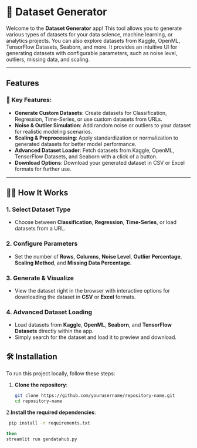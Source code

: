 # 🚀 Dataset Generator

Welcome to the **Dataset Generator** app! This tool allows you to generate various types of datasets for your data science, machine learning, or analytics projects. You can also explore datasets from Kaggle, OpenML, TensorFlow Datasets, Seaborn, and more. It provides an intuitive UI for generating datasets with configurable parameters, such as noise level, outliers, missing data, and scaling. 

---

## Features

### 🎯 Key Features:
- **Generate Custom Datasets**: Create datasets for Classification, Regression, Time-Series, or use custom datasets from URLs.
- **Noise & Outlier Simulation**: Add random noise or outliers to your dataset for realistic modeling scenarios.
- **Scaling & Preprocessing**: Apply standardization or normalization to generated datasets for better model performance.
- **Advanced Dataset Loader**: Fetch datasets from Kaggle, OpenML, TensorFlow Datasets, and Seaborn with a click of a button.
- **Download Options**: Download your generated dataset in CSV or Excel formats for further use.

---

## 🧑‍💻 How It Works

### 1. **Select Dataset Type**
   - Choose between **Classification**, **Regression**, **Time-Series**, or load datasets from a URL.

### 2. **Configure Parameters**
   - Set the number of **Rows**, **Columns**, **Noise Level**, **Outlier Percentage**, **Scaling Method**, and **Missing Data Percentage**.

### 3. **Generate & Visualize**
   - View the dataset right in the browser with interactive options for downloading the dataset in **CSV** or **Excel** formats.

### 4. **Advanced Dataset Loading**
   - Load datasets from **Kaggle**, **OpenML**, **Seaborn**, and **TensorFlow Datasets** directly within the app.
   - Simply search for the dataset and load it to preview and download.


## 🛠️ Installation

To run this project locally, follow these steps:

1. **Clone the repository**:
   ```bash
   git clone https://github.com/yourusername/repository-name.git
   cd repository-name
2.**Install the required dependencies**:
   ```bash
    pip install -r requirements.txt

then
   streamlit run gendatahub.py
